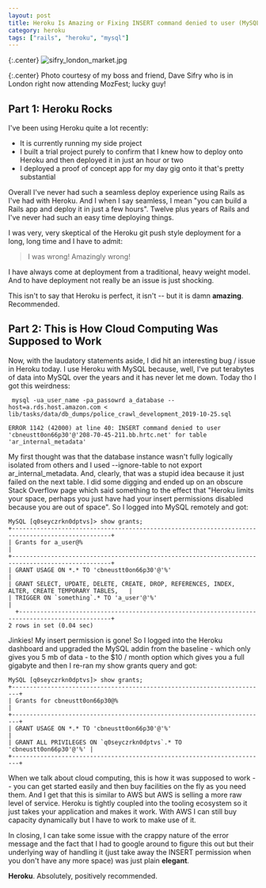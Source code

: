 ```yaml
---
layout: post
title: Heroku Is Amazing or Fixing INSERT command denied to user (MySQL)
category: heroku
tags: ["rails", "heroku", "mysql"]
---
```

{:.center}
![sifry_london_market.jpg](/blog/assets/sifry_london_market.jpg)

{:.center}
Photo courtesy of my boss and friend, Dave Sifry who is in London right now attending MozFest; lucky guy!

## Part 1: Heroku Rocks

I've been using Heroku quite a lot recently: 

* It is currently running my side project
* I built a trial project purely to confirm that I knew how to deploy onto Heroku and then deployed it in just an hour or two
* I deployed a proof of concept app for my day gig onto it that's pretty substantial

Overall I've never had such a seamless deploy experience using Rails as I've had with Heroku.  And I when I say seamless, I mean "you can build a Rails app and deploy it in just a few hours".  Twelve plus years of Rails and I've never had such an easy time deploying things.  

I was very, very skeptical of the Heroku git push style deployment for a long, long time and I have to admit:

> I was wrong!  Amazingly wrong!

I have always come at deployment from a traditional, heavy weight model.  And to have deployment not really be an issue is just shocking.

This isn't to say that Heroku is perfect, it isn't -- but it is damn **amazing**.  Recommended.

## Part 2: This is How Cloud Computing Was Supposed to Work

Now, with the laudatory statements aside, I did hit an interesting bug / issue in Heroku today.  I use Heroku with MySQL because, well, I've put terabytes of data into MySQL over the years and it has never let me down.  Today tho I got this weirdness:

     mysql -ua_user_name -pa_passowrd a_database --host=a.rds.host.amazon.com < lib/tasks/data/db_dumps/police_crawl_development_2019-10-25.sql
     
    ERROR 1142 (42000) at line 40: INSERT command denied to user 'cbneustt0on66p30'@'208-70-45-211.bb.hrtc.net' for table 'ar_internal_metadata'

My first thought was that the database instance wasn't fully logically isolated from others and I used --ignore-table to not export ar_internal_metadata.  And, clearly, that was a stupid idea because it just failed on the next table.  I did some digging and ended up on an obscure Stack Overflow page which said something to the effect that "Heroku limits your space, perhaps you just have had your insert permissions disabled because you are out of space".  So I logged into MySQL remotely and got:

    MySQL [q0seyczrkn0dptvs]> show grants;
    +--------------------------------------------------------------------------------------------------+
    | Grants for a_user@%                                                                              |
    +--------------------------------------------------------------------------------------------------+
    | GRANT USAGE ON *.* TO 'cbneustt0on66p30'@'%'                                                     |
    | GRANT SELECT, UPDATE, DELETE, CREATE, DROP, REFERENCES, INDEX, ALTER, CREATE TEMPORARY TABLES,   |
    | TRIGGER ON `something`.* TO 'a_user'@'%'                                                         |
      +------------------------------------------------------------------------------------------------+
    2 rows in set (0.04 sec)

Jinkies!  My insert permission is gone!  So I logged into the Heroku dashboard and upgraded the MySQL addin from the baseline - which only gives you 5 mb of data - to the $10 / month option which gives you a full gigabyte and then I re-ran my show grants query and got:

    MySQL [q0seyczrkn0dptvs]> show grants;
    +------------------------------------------------------------------------+
    | Grants for cbneustt0on66p30@%                                          |
    +------------------------------------------------------------------------+
    | GRANT USAGE ON *.* TO 'cbneustt0on66p30'@'%'                           |
    | GRANT ALL PRIVILEGES ON `q0seyczrkn0dptvs`.* TO 'cbneustt0on66p30'@'%' |
    +------------------------------------------------------------------------+
    
When we talk about cloud computing, this is how it was supposed to work -- you can get started easily and then buy facilities on the fly as you need them.  And I get that this is similar to AWS but AWS is selling a more raw level of service.  Heroku is tightly coupled into the tooling ecosystem so it just takes your application and makes it work.  With AWS I can still buy capacity dynamically but I have to work to make use of it.

In closing, I can take some issue with the crappy nature of the error message and the fact that I had to google around to figure this out but their underlying way of handling it (just take away the INSERT permission when you don't have any more space) was just plain **elegant**.

**Heroku**.  Absolutely, positively recommended.  
